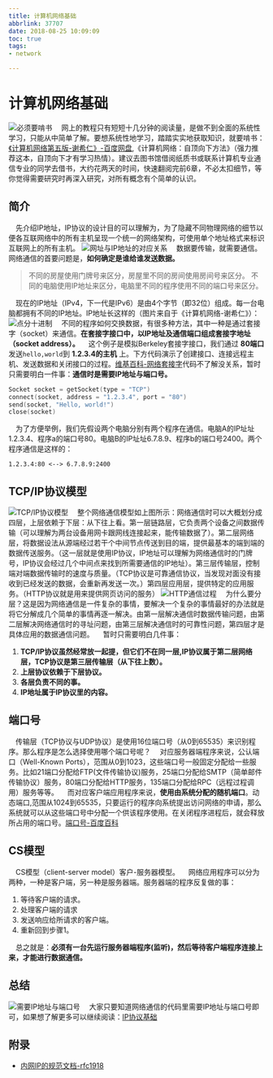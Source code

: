 ```yaml
---
title: 计算机网络基础
abbrlink: 37707
date: 2018-08-25 10:09:09
toc: true
tags:
- network

---
```


# 计算机网络基础
![必须要啃书](http://ww1.sinaimg.cn/large/005BIQVbgy1fxa5xk5h9gj30rj09rq55.jpg)
&emsp;网上的教程只有短短十几分钟的阅读量，是做不到全面的系统性学习，只能从中简单了解。要想系统性地学习，踏踏实实地获取知识，就要啃书：[《计算机网络第五版-谢希仁》-百度网盘](https://pan.baidu.com/s/1MCiXSAIv0hPSqwf_gWcHGw),《计算机网络：自顶向下方法》（强力推荐这本，自顶向下才有学习热情）。建议去图书馆借阅纸质书或联系计算机专业通信专业的同学去借书，大约花两天的时间，快速翻阅完前6章，不必太扣细节，等你觉得需要研究时再深入研究，对所有概念有个简单的认识。


## 简介
&emsp;先介绍IP地址，IP协议的设计目的可以理解为，为了隐藏不同物理网络的细节以便各互联网络中的所有主机呈现一个统一的网络架构，可使用单个地址格式来标识互联网上的所有主机。
![网址与IP地址的对应关系](http://ww1.sinaimg.cn/large/005BIQVbgy1fxc1esn0w7j30rk0k2diz.jpg)
&emsp;数据要传输，就需要通信。网络通信的首要问题是，__如何确定是谁给谁发送数据。__
> 不同的房屋使用门牌号来区分，房屋里不同的房间使用房间号来区分。
不同的电脑使用IP地址来区分，电脑里不同的程序使用不同的端口号来区分。

&emsp;现在的IP地址（IPv4，下一代是IPv6）是由4个字节（即32位）组成。每一台电脑都拥有不同的IP地址。IP地址长这样的（图片来自于《计算机网络-谢希仁》）：
![点分十进制](http://ww1.sinaimg.cn/large/005BIQVbgy1fuo1rwsry0j30t3097jtr.jpg)
&emsp;不同的程序如何交换数据，有很多种方法，其中一种是通过套接字（socket）来通信。__在套接字接口中，以IP地址及通信端口组成套接字地址（socket address）。__
&emsp;这个例子是模拟Berkeley套接字接口，我们通过 __80端口__ 发送`hello,world`到 __1.2.3.4的主机__ 上。下方代码演示了创建接口、连接远程主机、发送数据和关闭接口的过程。[维基百科-网络套接字](https://zh.wikipedia.org/wiki/%E7%B6%B2%E8%B7%AF%E6%8F%92%E5%BA%A7)代码不了解没关系，暂时只需要明白一件事：__通信时是需要IP地址与端口号。__ 
```c
Socket socket = getSocket(type = "TCP")
connect(socket, address = "1.2.3.4", port = "80")
send(socket, "Hello, world!")
close(socket)
```
&emsp;为了方便举例，我们先假设两个电脑分别有两个程序在通信。电脑A的IP址址1.2.3.4、程序a的端口号80。电脑B的IP址址6.7.8.9、程序b的端口号2400。两个程序通信是这样的：
```
1.2.3.4:80 <--> 6.7.8.9:2400 
```

## TCP/IP协议模型
![TCP/IP协议模型](http://ww1.sinaimg.cn/large/005BIQVbgy1fvi66culs3j30if0d674z.jpg)
&emsp;整个网络通信模型如上图所示：网络通信时可以大概划分成四层，上层依赖于下层：从下往上看。第一层链路层，它负责两个设备之间数据传输（可以理解为两台设备用网卡跟网线连接起来，能传输数据了）。第二层网络层，将数据设法从源端经过若干个中间节点传送到目的端，提供最基本的端到端的数据传送服务。（这一层就是使用IP协议，IP地址可以理解为网络通信时的门牌号，IP协议会经过几个中间点来找到所需要通信的IP地址）。第三层传输层，控制端对端数据传输时的速度与质量。（TCP协议是可靠通信协议，当发现对面没有接收到已经发送的数据，会重新再发送一次。）第四层应用层，提供特定的应用服务。（HTTP协议就是用来提供网页访问的服务）
![HTTP通信过程](http://ww1.sinaimg.cn/large/005BIQVbgy1fvi5wtnbqej30h80dbmx6.jpg)
&emsp;为什么要分层？这是因为网络通信是一件复杂的事情，要解决一个复杂的事情最好的办法就是将它分解成几个简单的事情再逐一解决。由第一层解决通信时数据传输问题，由第二层解决网络通信时的寻址问题，由第三层解决通信时的可靠性问题，第四层才是具体应用的数据通信问题。
&emsp;暂时只需要明白几件事：
1. __TCP/IP协议虽然经常放一起提，但它们不在同一层,IP协议属于第二层网络层，TCP协议是第三层传输层（从下往上数）。__
2. __上层协议依赖于下层协议。__
3. __各层负责不同的事。__
4. __IP地址属于IP协议里的内容。__


## 端口号
&emsp;传输层（TCP协议与UDP协议）是使用16位端口号（从0到65535）来识别程序。那么程序是怎么选择使用哪个端口号呢？
&emsp;对应服务器端程序来说，公认端口（Well-Known Ports），范围从0到1023，这些端口号一般固定分配给一些服务。比如21端口分配给FTP(文件传输协议)服务，25端口分配给SMTP（简单邮件传输协议）服务，80端口分配给HTTP服务，135端口分配给RPC（远程过程调用）服务等等。
&emsp;而对应客户端应用程序来说，__使用由系统分配的随机端口__。动态端口,范围从1024到65535，只要运行的程序向系统提出访问网络的申请，那么系统就可以从这些端口号中分配一个供该程序使用。在关闭程序进程后，就会释放所占用的端口号。[端口号-百度百科](https://baike.baidu.com/item/%E7%AB%AF%E5%8F%A3%E5%8F%B7)

## CS模型
&emsp;CS模型（client-server model）客户-服务器模型。
&emsp;网络应用程序可以分为两种，一种是客户端，另一种是服务器端。服务器端的程序反复做的事：
1. 等待客户端的请求。
2. 处理客户端的请求
3. 发送响应给所请求的客户端。
4. 重新回到步骤1。

&emsp;总之就是：__必须有一台先运行服务器端程序(监听)，然后等待客户端程序连接上来，才能进行数据通信。__
## 总结
![需要IP地址与端口号](http://ww1.sinaimg.cn/large/005BIQVbgy1fxc0p953cuj30su0klacw.jpg)
&emsp;大家只要知道网络通信的代码里需要IP地址与端口号即可，如果想了解更多可以继续阅读：[IP协议基础](/posts/37286)

## 附录
- [内网IP的规范文档-rfc1918](https://tools.ietf.org/html/rfc1918)









